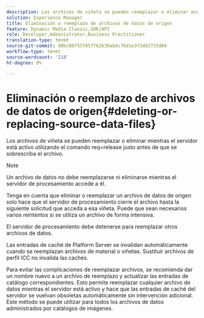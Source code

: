 ```yaml
---
description: Los archivos de viñeta se pueden reemplazar o eliminar mientras el servidor está activo utilizando el comando req=release justo antes de que se sobrescriba el archivo.
solution: Experience Manager
title: Eliminación o reemplazo de archivos de datos de origen
feature: Dynamic Media Classic,SDK/API
role: Developer,Administrator,Business Practitioner
translation-type: tm+mt
source-git-commit: d0bc88f55f857762b3bab4c76d1e3f3dd2733d60
workflow-type: tm+mt
source-wordcount: '218'
ht-degree: 0%

---
```



# Eliminación o reemplazo de archivos de datos de origen{#deleting-or-replacing-source-data-files}

Los archivos de viñeta se pueden reemplazar o eliminar mientras el servidor está activo utilizando el comando req=release justo antes de que se sobrescriba el archivo.

>[!NOTE]
>
>Un archivo de datos no debe reemplazarse ni eliminarse mientras el servidor de procesamiento accede a él.

Tenga en cuenta que eliminar o reemplazar un archivo de datos de origen solo hace que el servidor de procesamiento cierre el archivo hasta la siguiente solicitud que acceda a esa viñeta. Puede que sean necesarios varios reintentos si se utiliza un archivo de forma intensiva.

El servidor de procesamiento debe detenerse para reemplazar otros archivos de datos.

Las entradas de caché de Platform Server se invalidan automáticamente cuando se reemplazan archivos de material o viñetas. Sustituir archivos de perfil ICC no invalida las cachés.

Para evitar las complicaciones de reemplazar archivos, se recomienda dar un nombre nuevo a un archivo de reemplazo y actualizar las entradas de catálogo correspondientes. Esto permite reemplazar cualquier archivo de datos mientras el servidor está activo y hace que las entradas de caché del servidor se vuelvan obsoletas automáticamente sin intervención adicional. Este método se puede utilizar para todos los archivos de datos administrados por catálogos de imágenes.
